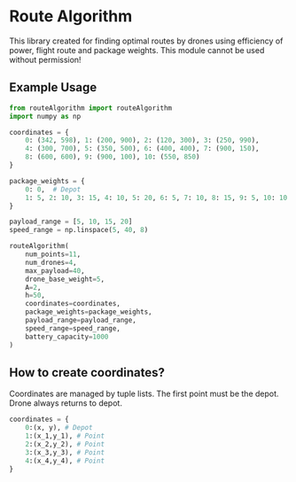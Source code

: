 # Route Algorithm
This library created for finding optimal routes by drones using efficiency of power, flight route and package weights. This module cannot be used without permission!

 ## Example Usage

```python
from routeAlgorithm import routeAlgorithm
import numpy as np

coordinates = {
    0: (342, 598), 1: (200, 900), 2: (120, 300), 3: (250, 990),
    4: (300, 700), 5: (350, 500), 6: (400, 400), 7: (900, 150),
    8: (600, 600), 9: (900, 100), 10: (550, 850)
}

package_weights = {
    0: 0,  # Depot
    1: 5, 2: 10, 3: 15, 4: 10, 5: 20, 6: 5, 7: 10, 8: 15, 9: 5, 10: 10
}

payload_range = [5, 10, 15, 20]
speed_range = np.linspace(5, 40, 8)

routeAlgorithm(
    num_points=11,
    num_drones=4,
    max_payload=40,
    drone_base_weight=5,
    A=2,
    h=50,
    coordinates=coordinates,
    package_weights=package_weights,
    payload_range=payload_range,
    speed_range=speed_range,
    battery_capacity=1000
)
```

## How to create coordinates?
Coordinates are managed by tuple lists. The first point must be the depot. Drone always returns to depot. 
```python
coordinates = {
    0:(x, y), # Depot
    1:(x_1,y_1), # Point
    2:(x_2,y_2), # Point
    3:(x_3,y_3), # Point
    4:(x_4,y_4), # Point
}
```
